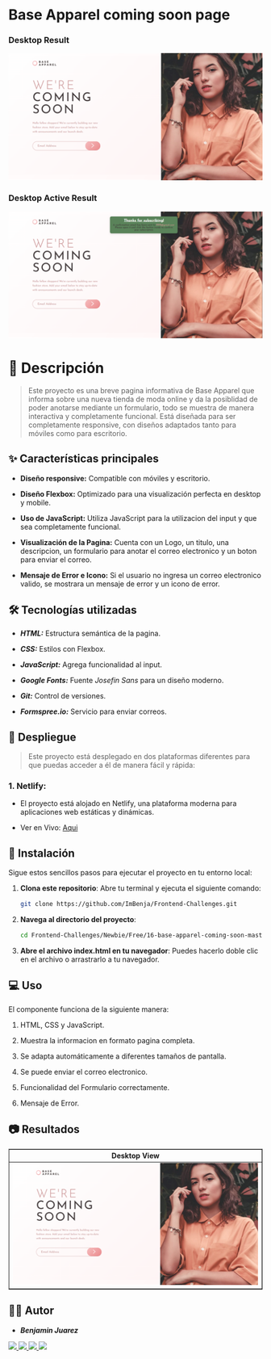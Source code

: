 # Base Apparel coming soon page

### Desktop Result

![Design preview for the Stats preview card component coding challenge](design/Results/Desktop-Result.png)

### Desktop Active Result

![Design preview for the Stats preview card component coding challenge](design/Results/Desktop-Result-Active.png)

# 📝 Descripción

> Este proyecto es una breve pagina informativa de Base Apparel que informa sobre una nueva tienda de moda online y da la posiblidad de poder anotarse mediante un formulario, todo se muestra de manera interactiva y completamente funcional. Está diseñada para ser completamente responsive, con diseños adaptados tanto para móviles como para escritorio.

## ✨ Características principales

- **Diseño responsive:** Compatible con móviles y escritorio.

- **Diseño Flexbox:** Optimizado para una visualización perfecta en desktop y mobile.

- **Uso de JavaScript:** Utiliza JavaScript para la utilizacion del input y que sea completamente funcional.

- **Visualización de la Pagina:** Cuenta con un Logo, un titulo, una descripcion, un formulario para anotar el correo electronico y un boton para enviar el correo.

- **Mensaje de Error e Icono:** Si el usuario no ingresa un correo electronico valido, se mostrara un mensaje de error y un icono de error.

## 🛠️ Tecnologías utilizadas

- **_HTML:_** Estructura semántica de la pagina.

- **_CSS:_** Estilos con Flexbox.

- **_JavaScript:_** Agrega funcionalidad al input.

- **_Google Fonts:_** Fuente _Josefin Sans_ para un diseño moderno.

- **_Git:_** Control de versiones.

- **_Formspree.io:_** Servicio para enviar correos.

## 🚀 Despliegue

> Este proyecto está desplegado en dos plataformas diferentes para que puedas acceder a él de manera fácil y rápida:

### 1. Netlify:

- El proyecto está alojado en Netlify, una plataforma moderna para aplicaciones web estáticas y dinámicas.

- Ver en Vivo: [Aqui](https://baseeapparell.netlify.app/)

## 🚀 Instalación

Sigue estos sencillos pasos para ejecutar el proyecto en tu entorno local:

1. **Clona este repositorio**:
   Abre tu terminal y ejecuta el siguiente comando:

   ```bash
   git clone https://github.com/ImBenja/Frontend-Challenges.git

   ```

2. **Navega al directorio del proyecto**:

   ```bash
   cd Frontend-Challenges/Newbie/Free/16-base-apparel-coming-soon-master

   ```

3. **Abre el archivo index.html en tu navegador**:
   Puedes hacerlo doble clic en el archivo o arrastrarlo a tu navegador.

## 💻 Uso

El componente funciona de la siguiente manera:

1. HTML, CSS y JavaScript.

2. Muestra la informacion en formato pagina completa.

3. Se adapta automáticamente a diferentes tamaños de pantalla.

4. Se puede enviar el correo electronico.

5. Funcionalidad del Formulario correctamente.

6. Mensaje de Error.

## 📷 Resultados

<table border="1">
  <tr>
     <th>
      Desktop View
    </th>
  </tr>
  <tr>
     <td>
      <img src="design/Results/Desktop-Result.png" width="1000px">
    </td>
  </tr>
</table>

## 👨‍💻 Autor

- **_Benjamin Juarez_**

<a href= "https://www.instagram.com/benjajuarez1_/?hl=es">
    <img src="https://img.shields.io/badge/Instagram-%23E4405F.svg?style=for-the-badge&logo=Instagram&logoColor=white">
</a>
<a href="https://www.frontendmentor.io/profile/ImBenja">
  <img src="https://img.shields.io/badge/frontend mentor-%23111011.svg?style=for-the-badge&logo=frontendmentor&logoColor=white">
</a>
<a href="https://x.com/benjajuarez_2">
   <img src="https://img.shields.io/badge/X-%23000.svg?style=for-the-badge&logo=X&logoColor=white">
</a>
<a href="https://www.linkedin.com/in/benjam%C3%ADn-ju%C3%A1rez-b712592b8/">
	<img src="https://img.shields.io/badge/linkedin-%230077B5.svg?style=for-the-badge&logo=linkedin&logoColor=white">
</a>

